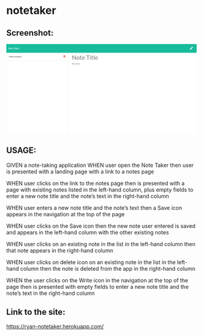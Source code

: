 # notetaker

## Screenshot:
![](src/screenshot.png)

## USAGE:
GIVEN a note-taking application
WHEN user open the Note Taker then user is presented with a landing page with a link to a notes page

WHEN user clicks on the link to the notes page then is presented with a page with existing notes listed in the left-hand column, plus empty fields to enter a new note title and the note’s text in the right-hand column

WHEN user enters a new note title and the note’s text then a Save icon appears in the navigation at the top of the page

WHEN user clicks on the Save icon then the new note user entered is saved and appears in the left-hand column with the other existing notes

WHEN user clicks on an existing note in the list in the left-hand column then that note appears in the right-hand column

WHEN user clicks on delete icon on an existing note in the list in the left-hand column then the note is deleted from the app in the right-hand column

WHEN the user clicks on the Write icon in the navigation at the top of the page then is presented with empty fields to enter a new note title and the note’s text in the right-hand column

## Link to the site:
https://ryan-notetaker.herokuapp.com/
